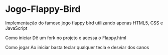 # Jogo-Flappy-Bird
Implementação do famoso jogo flappy bird utilizando apenas HTML5, CSS e JavaScript 


Como iniciar
Dê um fork no projeto e acessa o Flappy.html


Como jogar
Ao iniciar basta teclar qualquer tecla e desviar dos canos
